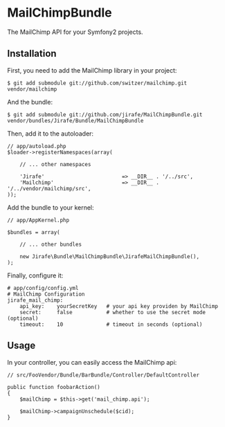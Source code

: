 MailChimpBundle
===============

The MailChimp API for your Symfony2 projects.

Installation
------------

First, you need to add the MailChimp library in your project:

    $ git add submodule git://github.com/switzer/mailchimp.git vendor/mailchimp

And the bundle:

    $ git add submodule git://github.com/jirafe/MailChimpBundle.git vendor/bundles/Jirafe/Bundle/MailChimpBundle

Then, add it to the autoloader:

    // app/autoload.php
    $loader->registerNamespaces(array(

        // ... other namespaces

        'Jirafe'                         => __DIR__ . '/../src',
        'Mailchimp'                      => __DIR__ . '/../vendor/mailchimp/src',
    ));

Add the bundle to your kernel:

    // app/AppKernel.php
    
    $bundles = array(
        
        // ... other bundles

        new Jirafe\Bundle\MailChimpBundle\JirafeMailChimpBundle(),
    );

Finally, configure it:

    # app/config/config.yml
    # MailChimp Configuration
    jirafe_mail_chimp:
        api_key:    yourSecretKey   # your api key providen by MailChimp
        secret:     false           # whether to use the secret mode (optional)
        timeout:    10              # timeout in seconds (optional)

Usage
-----

In your controller, you can easily access the MailChimp api:

    // src/FooVendor/Bundle/BarBundle/Controller/DefaultController

    public function foobarAction()
    {
        $mailChimp = $this->get('mail_chimp.api');

        $mailChimp->campaignUnschedule($cid);
    }
